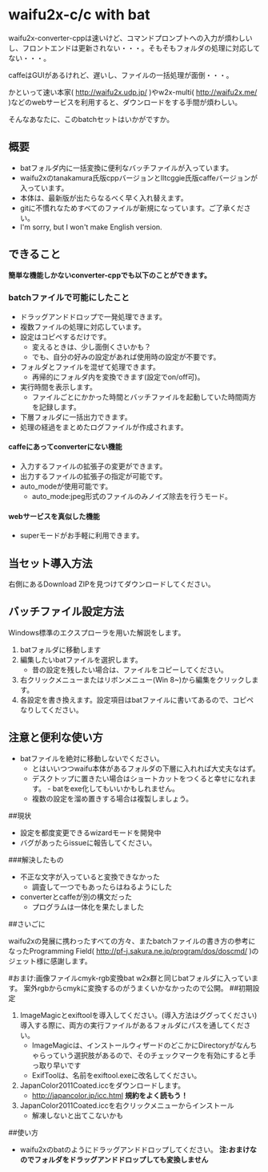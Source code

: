 # waifu2x-c/c with bat

waifu2x-converter-cppは速いけど、コマンドプロンプトへの入力が煩わしいし、フロントエンドは更新されない・・・。そもそもフォルダの処理に対応してない・・・。

caffeはGUIがあるけれど、遅いし、ファイルの一括処理が面倒・・・。

かといって速い本家( http://waifu2x.udp.jp/ )やw2x-multi( http://waifu2x.me/ )などのwebサービスを利用すると、ダウンロードをする手間が煩わしい。

そんなあなたに、このbatchセットはいかがですか。

## 概要

- batフォルダ内に一括変換に便利なバッチファイルが入っています。
- waifu2xのtanakamura氏版cppバージョンとlltcggie氏版caffeバージョンが入っています。
- 本体は、最新版が出たらなるべく早く入れ替えます。
- gitに不慣れなためすべてのファイルが新規になっています。ご了承ください。
- I'm sorry, but I won't make English version.

## できること

**簡単な機能しかないconverter-cppでも以下のことができます。**

### batchファイルで可能にしたこと
- ドラッグアンドドロップで一発処理できます。
- 複数ファイルの処理に対応しています。
- 設定はコピペするだけです。
    - 変えるときは、少し面倒くさいかも？
    - でも、自分の好みの設定があれば使用時の設定が不要です。
- フォルダとファイルを混ぜて処理できます。
    - 再帰的にフォルダ内を変換できます(設定でon/off可)。
- 実行時間を表示します。
    - ファイルごとにかかった時間とバッチファイルを起動していた時間両方を記録します。
- 下層フォルダに一括出力できます。
- 処理の経過をまとめたログファイルが作成されます。

#### caffeにあってconverterにない機能
- 入力するファイルの拡張子の変更ができます。
- 出力するファイルの拡張子の指定が可能です。
- auto_modeが使用可能です。
    - auto_mode:jpeg形式のファイルのみノイズ除去を行うモード。

#### webサービスを真似した機能
- superモードがお手軽に利用できます。

## 当セット導入方法
右側にあるDownload ZIPを見つけてダウンロードしてください。

## バッチファイル設定方法
Windows標準のエクスプローラを用いた解説をします。

1. batフォルダに移動します
2. 編集したいbatファイルを選択します。
    - 昔の設定を残したい場合は、ファイルをコピーしてください。
3. 右クリックメニューまたはリボンメニュー(Win 8~)から編集をクリックします。
4. 各設定を書き換えます。設定項目はbatファイルに書いてあるので、コピペなりしてください。

## 注意と便利な使い方
- batファイルを絶対に移動しないでください。
  - とはいいつつwaifu本体があるフォルダの下層に入れれば大丈夫なはず。
  - デスクトップに置きたい場合はショートカットをつくると幸せになれます。
        - batをexe化してもいいかもしれません。
  - 複数の設定を溜め置きする場合は複製しましょう。

##現状
- 設定を都度変更できるwizardモードを開発中
- バグがあったらissueに報告してください。

###解決したもの
- 不正な文字が入っていると変換できなかった
    - 調査して一つでもあったらはねるようにした
- converterとcaffeが別の構文だった
    - プログラムは一体化を果たしました
    
##さいごに

waifu2xの発展に携わったすべての方々、またbatchファイルの書き方の参考になったProgramming Field( http://pf-j.sakura.ne.jp/program/dos/doscmd/ )のジェット様に感謝します。

#おまけ:画像ファイルcmyk-rgb変換bat
w2x群と同じbatフォルダに入っています。
案外rgbからcmykに変換するのがうまくいかなかったので公開。
##初期設定
1. ImageMagicとexiftoolを導入してください。(導入方法はググってください)
導入する際に、両方の実行ファイルがあるフォルダにパスを通してください。
    * ImageMagicは、インストールウィザードのどこかにDirectoryがなんちゃらっていう選択肢があるので、そのチェックマークを有効にすると手っ取り早いです
    * ExifToolは、名前をexiftool.exeに改名してください。
2. JapanColor2011Coated.iccをダウンロードします。
    * http://japancolor.jp/icc.html **規約をよく読もう！**
3. JapanColor2011Coated.iccを右クリックメニューからインストール
    * 解凍しないと出てこないかも

##使い方
- waifu2xのbatのようにドラッグアンドドロップしてください。
**注:おまけなのでフォルダをドラッグアンドドロップしても変換しません**
